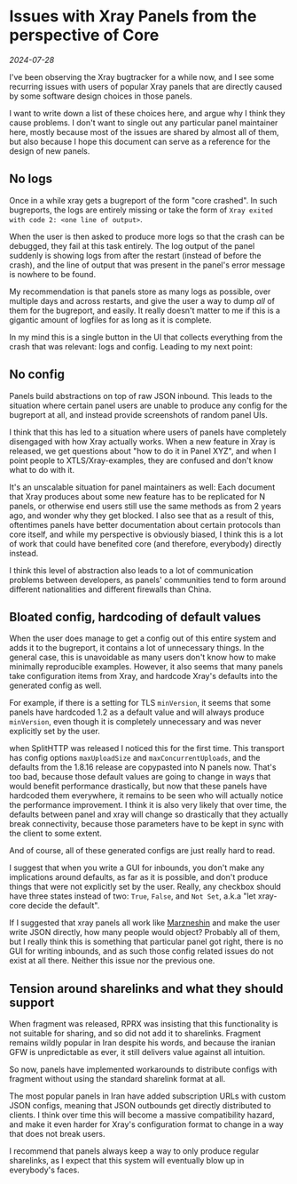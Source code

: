 # Issues with Xray Panels from the perspective of Core

*2024-07-28*

I've been observing the Xray bugtracker for a while now, and I see some
recurring issues with users of popular Xray panels that are directly caused by
some software design choices in those panels.

I want to write down a list of these choices here, and argue why I think they
cause problems. I don't want to single out any particular panel maintainer
here, mostly because most of the issues are shared by almost all of them, but
also because I hope this document can serve as a reference for the design of
new panels.

## No logs

Once in a while xray gets a bugreport of the form "core crashed". In such
bugreports, the logs are entirely missing or take the form of `Xray exited with
code 2: <one line of output>`.

When the user is then asked to produce more logs so that the crash can be
debugged, they fail at this task entirely. The log output of the panel suddenly
is showing logs from after the restart (instead of before the crash), and the
line of output that was present in the panel's error message is nowhere to be
found.

My recommendation is that panels store as many logs as possible, over multiple
days and across restarts, and give the user a way to dump *all* of them for the
bugreport, and easily. It really doesn't matter to me if this is a gigantic
amount of logfiles for as long as it is complete.

In my mind this is a single button in the UI that collects everything from the
crash that was relevant: logs and config. Leading to my next point:

## No config

Panels build abstractions on top of raw JSON inbound. This leads to the
situation where certain panel users are unable to produce any config for the
bugreport at all, and instead provide screenshots of random panel UIs.

I think that this has led to a situation where users of panels have completely
disengaged with how Xray actually works. When a new feature in Xray is
released, we get questions about "how to do it in Panel XYZ", and when I point
people to XTLS/Xray-examples, they are confused and don't know what to do with it.

It's an unscalable situation for panel maintainers as well: Each document that
Xray produces about some new feature has to be replicated for N panels, or
otherwise end users still use the same methods as from 2 years ago, and wonder
why they get blocked. I also see that as a result of this, oftentimes panels
have better documentation about certain protocols than core itself, and while
my perspective is obviously biased, I think this is a lot of work that could
have benefited core (and therefore, everybody) directly instead.

I think this level of abstraction also leads to a lot of communication problems
between developers, as panels' communities tend to form around different
nationalities and different firewalls than China.

## Bloated config, hardcoding of default values

When the user does manage to get a config out of this entire system and adds it
to the bugreport, it contains a lot of unnecessary things. In the general case,
this is unavoidable as many users don't know how to make minimally reproducible
examples. However, it also seems that many panels take configuration items from
Xray, and hardcode Xray's defaults into the generated config as well.

For example, if there is a setting for TLS `minVersion`, it seems that some
panels have hardcoded 1.2 as a default value and will always produce
`minVersion`, even though it is completely unnecessary and was never explicitly
set by the user.

when SplitHTTP was released I noticed this for the first time. This transport
has config options `maxUploadSize` and `maxConcurrentUploads`, and the defaults
from the 1.8.16 release are copypasted into N panels now. That's too bad,
because those default values are going to change in ways that would benefit
performance drastically, but now that these panels have hardcoded them
everywhere, it remains to be seen who will actually notice the performance
improvement. I think it is also very likely that over time, the defaults
between panel and xray will change so drastically that they actually break
connectivity, because those parameters have to be kept in sync with the client
to some extent.

And of course, all of these generated configs are just really hard to read.

I suggest that when you write a GUI for inbounds, you don't make any
implications around defaults, as far as it is possible, and don't produce
things that were not explicitly set by the user. Really, any checkbox should
have three states instead of two: `True`, `False`, and `Not Set`, a.k.a "let
xray-core decide the default".

If I suggested that xray panels all work like
[Marzneshin](https://github.com/khodedawsh/marzneshin) and make the user write
JSON directly, how many people would object? Probably all of them, but I really
think this is something that particular panel got right, there is no GUI for
writing inbounds, and as such those config related issues do not exist at all
there. Neither this issue nor the previous one.

## Tension around sharelinks and what they should support

When fragment was released, RPRX was insisting that this functionality is not
suitable for sharing, and so did not add it to sharelinks. Fragment remains
wildly popular in Iran despite his words, and because the iranian GFW is
unpredictable as ever, it still delivers value against all intuition.

So now, panels have implemented workarounds to distribute configs with fragment
without using the standard sharelink format at all.

The most popular panels in Iran have added subscription URLs with custom
JSON configs, meaning that JSON outbounds get directly distributed to clients.
I think over time this will become a massive compatibility hazard, and make it
even harder for Xray's configuration format to change in a way that does not
break users.

I recommend that panels always keep a way to only produce regular sharelinks,
as I expect that this system will eventually blow up in everybody's faces.

